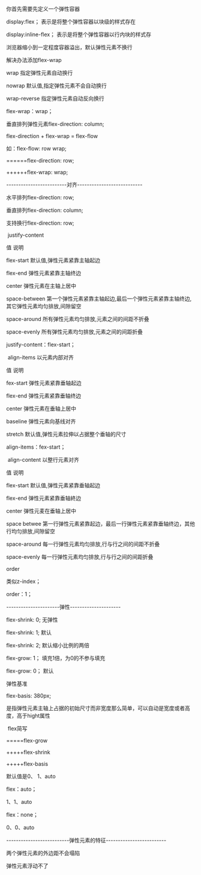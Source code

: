 你首先需要先定义一个弹性容器

display:flex；						表示是将整个弹性容器以块级的样式存在

display:inline-flex；			表示是将整个弹性容器以行内块的样式存



浏览器缩小到一定程度容器溢出，默认弹性元素不换行

解决办法添加flex-wrap

wrap							指定弹性元素自动换行

nowrap						默认值,指定弹性元素不会自动换行

wrap-reverse				指定弹性元素自动反向换行



flex-wrap：wrap；



垂直排列弹性元素flex-direction: column;



flex-direction + flex-wrap = flex-flow

如：flex-flow: row wrap;

======flex-direction: row;

++++++flex-wrap: wrap;



-------------------------对齐---------------------------

水平排列flex-direction: row;

垂直排列flex-direction: column;

支持换行flex-direction: row;



​							justify-content

值													说明

flex-start					默认值,弹性元素紧靠主轴起边

flex-end					弹性元素紧靠主轴终边

center						弹性元素在主轴上居中

space-between			第一个弹性元素紧靠主轴起边,最后一个弾性元素紧靠主轴终边,其它弹性元素均匀排放,间隙留空

space-around			所有弹性元素均匀排放,元素之间的间距不折叠

space-evenly				所有弹性元素均匀排放,元素之间的间距折叠

justify-content：flex-start；



​								align-items		以元素内部对齐

值												说明

fex-start							弹性元素紧靠垂轴起边

flex-end							弹性元素紧靠垂轴终边

center								弹性元素在垂轴上居中

baseline							弹性元素向基线对齐

stretch								默认值,弹性元素拉伸以占据整个垂轴的尺寸

align-items：fex-start；



​								align-content	以整行元素对齐

值													说明

flex-start											默认值,弹性元素紧靠垂轴起边

flex-end											弹性元素紧靠垂轴終边

center												弹性元麦在垂轴上居中

space betwee									第一行弹性元素紧靠起边，最后一行弹性元素紧靠垂轴终边，其他行均匀排放,间隙留空

space-around									每一行弹性元素均匀排放,行与行之间的间距不折叠

space-evenly										每一行弹性元素均匀排放,行与行之间的间距折叠



order

类似z-index；

order：1；



----------------------弹性---------------------

flex-shrink: 0;								无弹性

flex-shrink: 1;								默认

flex-shrink: 2;								默认缩小比例的两倍



flex-grow: 1；								填充1倍，为0的不参与填充

flex-grow: 0；								默认



弹性基准

flex-basis: 380px;

是指弹性元素主轴上占据的初始尺寸而非宽度那么简单，可以自动是宽度或者高度，高于hight属性



​										flex简写

=====flex-grow 

+++++flex-shrink 

+++++flex-basis

默认值是0、 1、auto

flex：auto；

1、1、auto

flex：none；

0、0、auto



--------------------------弹性元素的特征-------------------------

两个弹性元素的外边距不会塌陷

弹性元素浮动不了
